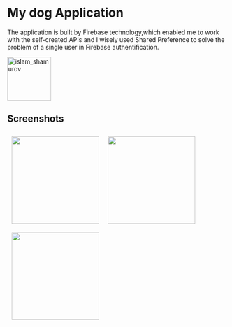 # My dog Application 



The application is built by Firebase technology,which enabled me to work with the self-created APIs and I
wisely used Shared Preference to solve the problem of a single user in Firebase authentification.


<p align="left">
</a>  
<a href="https://github.com/Islam047/Coin-pro/blob/main/app-release.apk" target="blank"><img align="center" src="https://static.tildacdn.com/tild6536-3465-4061-b030-656164346166/arrow_down.png" alt="islam_shamurov" height="100" width="100" /></a>

  

## Screenshots
<img src="https://user-images.githubusercontent.com/102592952/190426341-12eaf82b-797d-497e-ab7c-ecd4d3c1aa8c.jpg" align="left"
width="200"
    hspace="10" vspace="10">

<img src="https://user-images.githubusercontent.com/102592952/190426376-1c5ecd39-dcdc-4e9e-9e1f-b4df83fd435d.jpg" align="left"
width="200"
    hspace="10" vspace="10">
    <img src="https://user-images.githubusercontent.com/102592952/190426403-2bc77b7a-df9b-472e-992f-b3e35f7276ea.jpg" align="left"
width="200"
    hspace="10" vspace="10">


    
    
